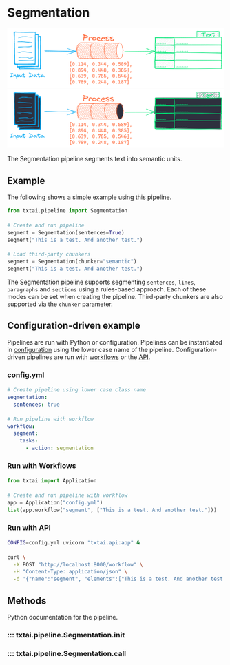 # Segmentation

![pipeline](../../images/pipeline.png#only-light)
![pipeline](../../images/pipeline-dark.png#only-dark)

The Segmentation pipeline segments text into semantic units.

## Example

The following shows a simple example using this pipeline.

```python
from txtai.pipeline import Segmentation

# Create and run pipeline
segment = Segmentation(sentences=True)
segment("This is a test. And another test.")

# Load third-party chunkers
segment = Segmentation(chunker="semantic")
segment("This is a test. And another test.")
```

The Segmentation pipeline supports segmenting `sentences`, `lines`, `paragraphs` and `sections` using a rules-based approach. Each of these modes can be set when creating the pipeline. Third-party chunkers are also supported via the `chunker` parameter.

## Configuration-driven example

Pipelines are run with Python or configuration. Pipelines can be instantiated in [configuration](../../../api/configuration/#pipeline) using the lower case name of the pipeline. Configuration-driven pipelines are run with [workflows](../../../workflow/#configuration-driven-example) or the [API](../../../api#local-instance).

### config.yml
```yaml
# Create pipeline using lower case class name
segmentation:
  sentences: true

# Run pipeline with workflow
workflow:
  segment:
    tasks:
      - action: segmentation
```

### Run with Workflows

```python
from txtai import Application

# Create and run pipeline with workflow
app = Application("config.yml")
list(app.workflow("segment", ["This is a test. And another test."]))
```

### Run with API

```bash
CONFIG=config.yml uvicorn "txtai.api:app" &

curl \
  -X POST "http://localhost:8000/workflow" \
  -H "Content-Type: application/json" \
  -d '{"name":"segment", "elements":["This is a test. And another test."]}'
```

## Methods

Python documentation for the pipeline.

### ::: txtai.pipeline.Segmentation.__init__
### ::: txtai.pipeline.Segmentation.__call__
